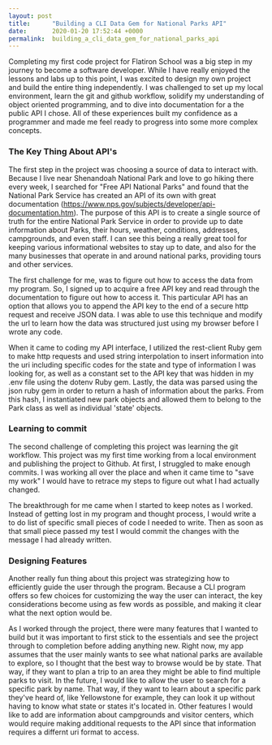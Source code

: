 ```yaml
---
layout: post
title:      "Building a CLI Data Gem for National Parks API"
date:       2020-01-20 17:52:44 +0000
permalink:  building_a_cli_data_gem_for_national_parks_api
---
```



Completing my first code project for Flatiron School was a big step in my journey to become a software developer. While I have really enjoyed the lessons and labs up to this point, I was excited to design my own project and build the entire thing independently. I was challenged to set up my local environment, learn the git and github workflow, solidify my understanding of object oriented programming, and to dive into documentation for a the public API I chose. All of these experiences built my confidence as a programmer and made me feel ready to progress into some more complex concepts. 

### The Key Thing About API's

The first step in the project was choosing a source of data to interact with. Because I live near Shenandoah National Park and love to go hiking there every week, I searched for "Free API National Parks" and found that the National Park Service has created an API of its own with great documentation (https://www.nps.gov/subjects/developer/api-documentation.htm). The purpose of this API is to create a single source of truth for the entire National Park Service in order to provide up to date information about Parks, their hours, weather, conditions, addresses, campgrounds, and even staff. I can see this being a really great tool for keeping various informational websites to stay up to date, and also for the many businesses that operate in and around national parks, providing tours and other services. 

The first challenge for me, was to figure out how to access the data from my program. So, I signed up to acquire a free API key and read through the documentation to figure out how to access it. This particular API has an option that allows you to append the API key to the end of a secure http request and receive JSON data. I was able to use this technique and modify the url to learn how the data was structured just using my browser before I wrote any code.

When it came to coding my API interface, I utilized the rest-client Ruby gem to make http requests and used string interpolation to insert information into the uri including specific codes for the state and type of information I was looking for, as well as a constant set to the API key that was hidden in my .env file using the dotenv Ruby gem. Lastly, the data was parsed using the json ruby gem in order to return a hash of information about the parks. From this hash, I instantiated new park objects and allowed them to belong to the Park class as well as individual 'state' objects.

### Learning to commit

The second challenge of completing this project was learning the git workflow. This project was my first time working from a local environment and publishing the project to Github. At first, I struggled to make enough commits. I was working all over the place and when it came time to "save my work" I would have to retrace my steps to figure out what I had actually changed.

The breakthrough for me came when I started to keep notes as I worked. Instead of getting lost in my program and thought process, I would write a to do list of specific small pieces of code I needed to write. Then as soon as that small piece passed my test I would commit the changes with the message I had already written.


### Designing Features

Another really fun thing about this project was strategizing how to efficiently guide the user through the program. Because a CLI program offers so few choices for customizing the way the user can interact, the key considerations become using as few words as possible, and making it clear what the next option would be. 

As I worked through the project, there were many features that I wanted to build but it was important to first stick to the essentials and see the project through to completion before adding anything new. Right now, my app assumes that the user mainly wants to see what national parks are available to explore, so I thought that the best way to browse would be by state. That way, if they want to plan a trip to an area they might be able to find multiple parks to visit. In the future, I would like to allow the user to search for a specific park by name. That way, if they want to learn about a specific park they've heard of, like Yellowstone for example, they can look it up without having to know what state or states it's located in. Other features I would like to add are information about campgrounds and visitor centers, which would require making additional requests to the API since that information requires a differnt uri format to access. 



